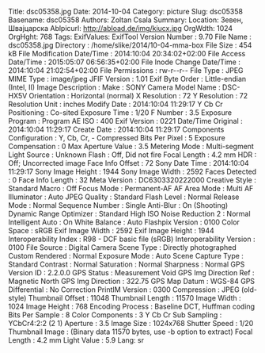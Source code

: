 Title: dsc05358.jpg
Date: 2014-10-04
Category: picture
Slug: dsc05358
Basename: dsc05358
Authors: Zoltan Csala
Summary:
Location: Зевен, Швајцарска
Ablpicurl: http://abload.de/img/kiucx.jpg
OrgWdth: 1024
OrgHght: 768
Tags:
ExifValues: ExifTool Version Number : 9.70
            File Name : dsc05358.jpg
            Directory : /home/slike/2014/10-04-mma-box
            File Size : 454 kB
            File Modification Date/Time : 2014:10:04 20:34:02+02:00
            File Access Date/Time : 2015:05:07 06:56:35+02:00
            File Inode Change Date/Time : 2014:10:04 21:02:54+02:00
            File Permissions : rw-r--r--
            File Type : JPEG
            MIME Type : image/jpeg
            JFIF Version : 1.01
            Exif Byte Order : Little-endian (Intel, II)
            Image Description :
            Make : SONY
            Camera Model Name : DSC-HX5V
            Orientation : Horizontal (normal)
            X Resolution : 72
            Y Resolution : 72
            Resolution Unit : inches
            Modify Date : 2014:10:04 11:29:17
            Y Cb Cr Positioning : Co-sited
            Exposure Time : 1/20
            F Number : 3.5
            Exposure Program : Program AE
            ISO : 400
            Exif Version : 0221
            Date/Time Original : 2014:10:04 11:29:17
            Create Date : 2014:10:04 11:29:17
            Components Configuration : Y, Cb, Cr, -
            Compressed Bits Per Pixel : 5
            Exposure Compensation : 0
            Max Aperture Value : 3.5
            Metering Mode : Multi-segment
            Light Source : Unknown
            Flash : Off, Did not fire
            Focal Length : 4.2 mm
            HDR : Off; Uncorrected image
            Face Info Offset : 72
            Sony Date Time : 2014:10:04 11:29:17
            Sony Image Height : 1944
            Sony Image Width : 2592
            Faces Detected : 0
            Face Info Length : 32
            Meta Version : DC6303320222000
            Creative Style : Standard
            Macro : Off
            Focus Mode : Permanent-AF
            AF Area Mode : Multi
            AF Illuminator : Auto
            JPEG Quality : Standard
            Flash Level : Normal
            Release Mode : Normal
            Sequence Number : Single
            Anti-Blur : On (Shooting)
            Dynamic Range Optimizer : Standard
            High ISO Noise Reduction 2 : Normal
            Intelligent Auto : On
            White Balance : Auto
            Flashpix Version : 0100
            Color Space : sRGB
            Exif Image Width : 2592
            Exif Image Height : 1944
            Interoperability Index : R98 - DCF basic file (sRGB)
            Interoperability Version : 0100
            File Source : Digital Camera
            Scene Type : Directly photographed
            Custom Rendered : Normal
            Exposure Mode : Auto
            Scene Capture Type : Standard
            Contrast : Normal
            Saturation : Normal
            Sharpness : Normal
            GPS Version ID : 2.2.0.0
            GPS Status : Measurement Void
            GPS Img Direction Ref : Magnetic North
            GPS Img Direction : 322.75
            GPS Map Datum : WGS-84
            GPS Differential : No Correction
            PrintIM Version : 0300
            Compression : JPEG (old-style)
            Thumbnail Offset : 11048
            Thumbnail Length : 11570
            Image Width : 1024
            Image Height : 768
            Encoding Process : Baseline DCT, Huffman coding
            Bits Per Sample : 8
            Color Components : 3
            Y Cb Cr Sub Sampling : YCbCr4:2:2 (2 1)
            Aperture : 3.5
            Image Size : 1024x768
            Shutter Speed : 1/20
            Thumbnail Image : (Binary data 11570 bytes, use -b option to extract)
            Focal Length : 4.2 mm
            Light Value : 5.9
Lang: sr

